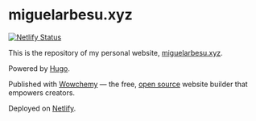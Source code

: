 # miguelarbesu.xyz

[![Netlify Status](https://api.netlify.com/api/v1/badges/5d1627b6-fcbe-4813-a77a-242839511536/deploy-status)](https://app.netlify.com/sites/miguelarbesu/deploys)

This is the repository of my personal website, [miguelarbesu.xyz](miguelarbesu.xyz).

Powered by [Hugo](https://gohugo.io/).

Published with [Wowchemy](https://wowchemy.com/?utm_campaign=poweredby) — the free, [open source](https://github.com/wowchemy/wowchemy-hugo-themes) website builder that empowers creators. 

Deployed on [Netlify](https://www.netlify.com/).
